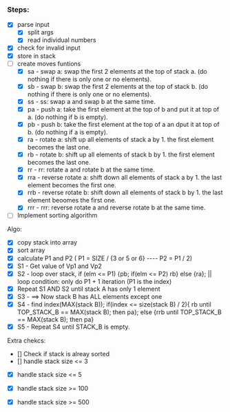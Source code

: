 ### Steps:

- [X] parse input
   - [X] split args
   - [X] read individual numbers
- [X] check for invalid input
- [X] store in stack
- [ ] create moves funtions
  - [X] sa - swap a: swap the first 2 elements at the top of stack a. (do nothing if there is only one or no elements).
  - [X] sb - swap b: swap the first 2 elements at the top of stack b. (do nothing if there is only one or no elements).
  - [X] ss - ss: swap a and swap b at the same time.
  - [X] pa - push a: take the first element at the top of b and put it at top of a. (do nothing if b is empty).
  - [X] pb - push b: take the first element at the top of a an dput it at top of b. (do nothing if a is empty).
  - [X] ra - rotate a: shift up all elements of stack a by 1. the first element becomes the last one.
  - [X] rb - rotate b: shift up all elements of stack b by 1. the first element becomes the last one.
  - [X] rr - rr: rotate a and rotate b at the same time.
  - [X] rra - reverse rotate a: shift down all elements of stack a by 1. the last element becomes the first one.
  - [X] rrb - reverse rotate b: shift down all elements of stack b by 1. the last element beoomes the first one.
  - [X] rrr - rrr: reverse rotate a and reverse rotate b at the same time.
- [ ] Implement sorting algorithm

Algo:
- [X] copy stack into array
- [X] sort array
- [X] calculate P1 and P2 ( P1 = SIZE / {3 or 5 or 6} ---- P2 = P1 / 2)
- [X] S1 - Get value of Vp1 and Vp2
- [X] S2 - loop over stack, if (elm <= P1) {pb; if(elm <= P2) rb} else {ra}; || loop condition: only do P1 + 1 iteration (P1 is the index)
- [X] Repeat S1 AND S2 until stack A has only 1 element
- [X] S3 - ==> Now stack B has ALL elements except one
- [X] S4 - find index(MAX(stack B)); if(index <= size(stack B) / 2){ rb until TOP_STACK_B == MAX(stack B); then pa}; else {rrb until TOP_STACK_B == MAX(stack B); then pa}
- [X] S5 - Repeat S4 until STACK_B is empty.

Extra chekcs:
- [] Check if stack is alreay sorted
- [] handle stack size <= 3
- [X] handle stack size <= 5
- [X] handle stack size >= 100
- [X] handle stack size >= 500

